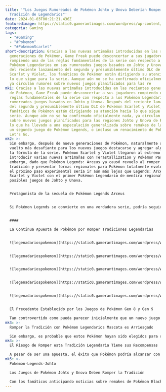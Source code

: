 ```yaml
---
title: '"Los Juegos Rumoreados de Pokémon Johto y Unova Deberían Romper una Gran
  Tradición de Legendarios"'
date: 2024-01-03T00:21:21.436Z
featuredimage: https://static0.gamerantimages.com/wordpress/wp-content/uploads/2024/01/pokemon-legends-celebi-kyurem.jpg?q=50&fit=contain&w=1140&h=&dpr=1.5
categoria: Gaming
tags:
  - "#Gaming"
  - "#Pokemon"
  - "#PokemonScarlet"
short-description: Gracias a las nuevas artimañas introducidas en las recientes
  generaciones de Pokémon, Game Freak puede desconcertar a sus jugadores
  rompiendo una de las reglas fundamentales de la serie con respecto a los
  Pokémon Legendarios en sus rumoreados juegos basados en Johto y Unova. Después
  del reciente lanzamiento del segundo y presumiblemente último DLC de Pokémon
  Scarlet y Violet, los fanáticos de Pokémon están dirigiendo su atención hacia
  lo que sigue para la serie. Aunque aún no se ha confirmado oficialmente nada,
  ya circulan rumores sobre nuevos juegos planificados para las re
mk1: Gracias a las nuevas artimañas introducidas en las recientes generaciones
  de Pokémon, Game Freak puede desconcertar a sus jugadores rompiendo una de las
  reglas fundamentales de la serie con respecto a los Pokémon Legendarios en sus
  rumoreados juegos basados en Johto y Unova. Después del reciente lanzamiento
  del segundo y presumiblemente último DLC de Pokémon Scarlet y Violet, los
  fanáticos de Pokémon están dirigiendo su atención hacia lo que sigue para la
  serie. Aunque aún no se ha confirmado oficialmente nada, ya circulan rumores
  sobre nuevos juegos planificados para las regiones Johto y Unova de Pokémon,
  lo que ha llevado a una especulación generalizada sobre remakes de la Gen 5,
  un segundo juego de Pokémon Legends, o incluso un renacimiento de Pokémon
  Let's Go.
mk2: >-
  Sin embargo, después de nueve generaciones de Pokémon, naturalmente se ha
  vuelto más desafiante para los nuevos juegos destacarse y agregar algo nuevo a
  la fórmula de la serie. Pokémon Scarlet y Violet llegaron al extremo de
  introducir varias nuevas artimañas con Terastallization y Pokémon Paradox. Sin
  embargo, dado que Pokémon Legends: Arceus ya causó revuelo al romper con la
  tradición y presentar formas regionales para Pokémon totalmente evolucionados,
  el próximo paso experimental sería ir aún más lejos que Legends: Arceus y
  Scarlet y Violet con el primer Pokémon Legendario de mentira regional para los
  posibles juegos de Johto y Unova.


  Protagonista de la secuela de Pokémon Legends Arceus


  Si Pokémon Legends se convierte en una verdadera serie, podría seguir sorprendiendo a los fanáticos al alejarse de una parte esencial de la franquicia de Pokémon.


  #### 

  La Continua Apuesta de Pokémon por Romper Tradiciones Legendarias


  ![legenadariospokemon](https://static0.gamerantimages.com/wordpress/wp-content/uploads/2024/01/pokemon-articuno.jpg?q=50&fit=contain&w=750&h=415&dpr=1.5 "legenadariospokemon")


  ![legenadariospokemon](https://static0.gamerantimages.com/wordpress/wp-content/uploads/2024/01/pokemon-zapdos.jpg?q=50&fit=contain&w=750&h=415&dpr=1.5 "legenadariospokemon")


  ![legenadariospokemon](https://static0.gamerantimages.com/wordpress/wp-content/uploads/2024/01/pokemon-moltres.jpg?q=50&fit=contain&w=750&h=415&dpr=1.5 "legenadariospokemon")


  ![legenadariospokemon](https://static0.gamerantimages.com/wordpress/wp-content/uploads/2024/01/pokemon-suicune.jpg?q=50&fit=contain&w=750&h=415&dpr=1.5 "legenadariospokemon")


  ![legenadariospokemon](https://static0.gamerantimages.com/wordpress/wp-content/uploads/2024/01/pokemon-raikou.jpg?q=50&fit=contain&w=750&h=415&dpr=1.5 "legenadariospokemon")


  El Precedente Establecido por los Juegos de Pokémon Gen 8 y Gen 9

  Tan controvertido como pueda parecer inicialmente que un nuevo juego de Pokémon "reutilice" un Pokémon Legendario anterior como mascota con un giro creativo, parece que podría ser una posibilidad eventual en algún momento de la serie. Desde el segundo DLC de Pokémon Sword and Shield, The Crown Tundra, los juegos de Pokémon siguientes han intentado experimentar con categorías "especiales" de Pokémon para mantenerlos frescos e interesantes. Con muchos tríos Legendarios, pseudo-Legendarios y Pokémon iniciales recibiendo formas regionales entre la Gen 8 y la 9, esta experimentación podría desplazarse eventualmente hacia territorios aún más nuevos con formas convergentes y Pokémon Legendarios mascota.
mk3: >-
  Romper la Tradición con Pokémon Legendarios Mascota es Arriesgado

  Sin embargo, es probable que estos Pokémon hayan sido elegidos para recibir formas regionales solo porque no restarían identidad a los nuevos juegos, independientemente de cuán bien fueran recibidos. Pero, como su nombre indica, un Pokémon Legendario mascota es un punto de venta clave de cualquier nuevo juego de Pokémon y de cómo se venden a los jugadores. Interferir con esto al crear una nueva forma regional de un Pokémon Legendario mascota podría ser desastroso, ya que podría socavar el atractivo original del diseño antiguo con posibles críticas de fanáticos de Pokémon que podrían ver esta experimentación como un intento de Game Freak de quedarse sin ideas y recurrir a un simple intento de aprovechar la nostalgia.
mk4: >-
  El Riesgo de Romper esta Tradición Legendaria Tiene sus Recompensas

  A pesar de ser una apuesta, el éxito que Pokémon podría alcanzar con un Pokémon Legendario mascota renovado fácilmente podría superar lo que ha recibido a lo largo de las Gen 8 y Gen 9. Dado que las nuevas formas para Pokémon existentes nunca han dejado de captar la atención de los jugadores, una nueva forma para un Pokémon Legendario mascota sería el pico de ruptura de tradición de la serie, especialmente si los orígenes de la nueva forma están vinculados a la historia del juego, al igual que el estatus de Pokémon Paradox de Koraidon y Miraidon. Pokémon también podría mitigar cualquier controversia potencial si este Pokémon Legendario mascota se introduce junto a los juegos principales y es completamente nuevo y regional.
mk5: >-
  Pokemon-Legends-Johto

  Los Juegos de Pokémon Johto y Unova Deben Romper la Tradición

  Con los fanáticos anticipando noticias sobre remakes de Pokémon Black and White, los rumores de dos juegos basados en Johto y Unova han avivado aún más la especulación sobre qué esperar en el próximo año. Entonces, para emocionar a estos fanáticos y aumentar su interés en los nuevos juegos, ya sea que sean remakes, secuelas o algo completamente nuevo, sería la oportunidad ideal para romper esta tradición legendaria y causar un impacto sorprendente. La revelación ambiciosa de un Pokémon Legendario falso regional para los juegos rumoreados de Unova y Johto basado en Celebi, Keldeo o Kyurem podría garantizar virtualmente que estos juegos comiencen fuerte y se destaquen a medida que Pokémon avanza hacia la Gen 10.
---
```

